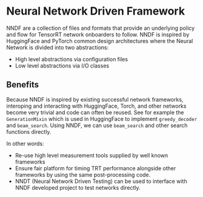 # Neural Network Driven Framework

NNDF are a collection of files and formats that provide an underlying policy and flow for TensorRT network onboarders to follow.
NNDF is inspired by HuggingFace and PyTorch common design architectures where the Neural Network is divided into two abstractions:

* High level abstractions via configuration files
* Low level abstractions via I/O classes

## Benefits

Because NNDF is inspired by existing successful network frameworks, interoping and interacting with HuggingFace, Torch, and other
networks become very trivial and code can often be reused. See for example the `GenerationMixin` which is used in HuggingFace to
implement `greedy_decoder` and `beam_search`. Using NNDF, we can use `beam_search` and other search functions directly.

In other words:

* Re-use high level measurement tools supplied by well known frameworks
* Ensure fair platform for timing TRT performance alongside other frameworks by using the same post-processing code.
* NNDT (Neural Network Driven Testing) can be used to interface with NNDF developed project to test networks directly.
